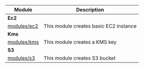<!-- BEGIN_MODULE_INDEX -->
| Module | Description |
|------|------|
| **Ec2** | |
| [modules/ec2](modules/ec2) | This module creates basic EC2 instance |
| **Kms** | |
| [modules/kms](modules/kms) | This module creates a KMS key |
| **S3** | |
| [modules/s3](modules/s3) | This module creates S3 bucket |
<!-- END_MODULE_INDEX -->
